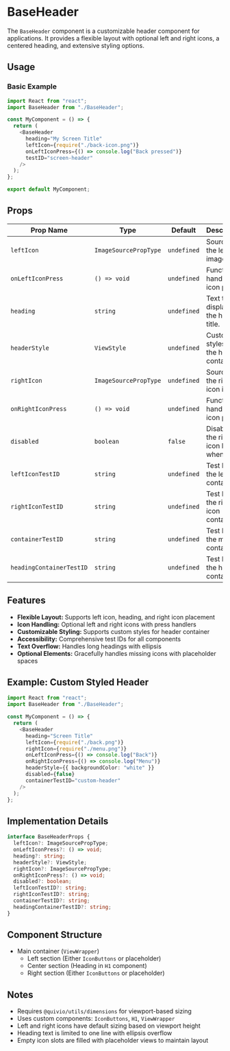# BaseHeader

The `BaseHeader` component is a customizable header component for applications. It provides a flexible layout with optional left and right icons, a centered heading, and extensive styling options.

## Usage

### Basic Example

```typescript
import React from "react";
import BaseHeader from "./BaseHeader";

const MyComponent = () => {
  return (
    <BaseHeader
      heading="My Screen Title"
      leftIcon={require("./back-icon.png")}
      onLeftIconPress={() => console.log("Back pressed")}
      testID="screen-header"
    />
  );
};

export default MyComponent;
```

## Props

| Prop Name                | Type                  | Default     | Description                               |
| ------------------------ | --------------------- | ----------- | ----------------------------------------- |
| `leftIcon`               | `ImageSourcePropType` | `undefined` | Source for the left icon image.           |
| `onLeftIconPress`        | `() => void`          | `undefined` | Function to handle left icon press.       |
| `heading`                | `string`              | `undefined` | Text to display as the header title.      |
| `headerStyle`            | `ViewStyle`           | `undefined` | Custom styles for the header container.   |
| `rightIcon`              | `ImageSourcePropType` | `undefined` | Source for the right icon image.          |
| `onRightIconPress`       | `() => void`          | `undefined` | Function to handle right icon press.      |
| `disabled`               | `boolean`             | `false`     | Disables the right icon button when true. |
| `leftIconTestID`         | `string`              | `undefined` | Test ID for the left icon container.      |
| `rightIconTestID`        | `string`              | `undefined` | Test ID for the right icon container.     |
| `containerTestID`        | `string`              | `undefined` | Test ID for the main container.           |
| `headingContainerTestID` | `string`              | `undefined` | Test ID for the heading container.        |

## Features

- **Flexible Layout:** Supports left icon, heading, and right icon placement
- **Icon Handling:** Optional left and right icons with press handlers
- **Customizable Styling:** Supports custom styles for header container
- **Accessibility:** Comprehensive test IDs for all components
- **Text Overflow:** Handles long headings with ellipsis
- **Optional Elements:** Gracefully handles missing icons with placeholder spaces

## Example: Custom Styled Header

```typescript
import React from "react";
import BaseHeader from "./BaseHeader";

const MyComponent = () => {
  return (
    <BaseHeader
      heading="Screen Title"
      leftIcon={require("./back.png")}
      rightIcon={require("./menu.png")}
      onLeftIconPress={() => console.log("Back")}
      onRightIconPress={() => console.log("Menu")}
      headerStyle={{ backgroundColor: "white" }}
      disabled={false}
      containerTestID="custom-header"
    />
  );
};
```

## Implementation Details

```typescript
interface BaseHeaderProps {
  leftIcon?: ImageSourcePropType;
  onLeftIconPress?: () => void;
  heading?: string;
  headerStyle?: ViewStyle;
  rightIcon?: ImageSourcePropType;
  onRightIconPress?: () => void;
  disabled?: boolean;
  leftIconTestID?: string;
  rightIconTestID?: string;
  containerTestID?: string;
  headingContainerTestID?: string;
}
```

## Component Structure

- Main container (`ViewWrapper`)
  - Left section (Either `IconButtons` or placeholder)
  - Center section (Heading in `H1` component)
  - Right section (Either `IconButtons` or placeholder)

## Notes

- Requires `@quivio/utils/dimensions` for viewport-based sizing
- Uses custom components: `IconButtons`, `H1`, `ViewWrapper`
- Left and right icons have default sizing based on viewport height
- Heading text is limited to one line with ellipsis overflow
- Empty icon slots are filled with placeholder views to maintain layout
